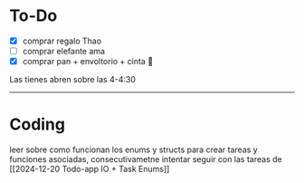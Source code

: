 
# To-Do

- [x] comprar regalo Thao
- [ ] comprar elefante ama
- [x] comprar pan + envoltorio + cinta 🎁 

Las tienes abren sobre las 4-4:30


--- 
#  Coding

leer sobre como funcionan los enums y structs para crear tareas y funciones asociadas, consecutivametne intentar seguir con las tareas de [[2024-12-20 Todo-app IO + Task Enums]]

